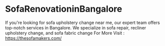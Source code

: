 # SofaRenovationinBangalore
If you're looking for sofa upholstery change near me, our expert team offers top-notch services in Bangalore. We specialize in sofa repair, recliner upholstery change, and sofa fabric change For More Visit : https://thesofamakers.com/ 

